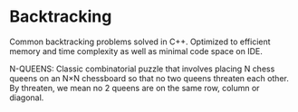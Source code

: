 # Backtracking
Common backtracking problems solved in C++. Optimized to efficient memory and time complexity as well as minimal code space on IDE.

N-QUEENS: Classic combinatorial puzzle that involves placing N chess queens on an N×N chessboard so that no two queens threaten each other. By threaten, we mean no 2 queens are on the same row, column or diagonal.
